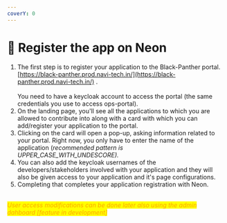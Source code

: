 ```yaml
---
coverY: 0
---
```


# 🦚 Register the app on Neon

1. The first step is to register your application to the Black-Panther portal. \
   [https://black-panther.prod.navi-tech.in/](https://black-panther.prod.navi-tech.in/) .\
   \
   You need to have a keycloak account to access the portal (the same credentials you use to access ops-portal).
2. On the landing page, you'll see all the applications to which you are allowed to contribute into along with a card with which you can add/register your application to the portal.
3. Clicking on the card will open a pop-up, asking information related to your portal. Right now, you only have to enter the name of the application (_recommended pattern is UPPER\_CASE\_WITH\_UNDESCORE)._
4. You can also add the keycloak usernames of the developers/stakeholders involved with your application and they will also be given access to your application and it's page configurations.
5. Completing that completes your application registration with Neon.

\
_<mark style="color:orange;">User access modifications can be done later also using the admin dahboard \[feature in development]</mark>_
